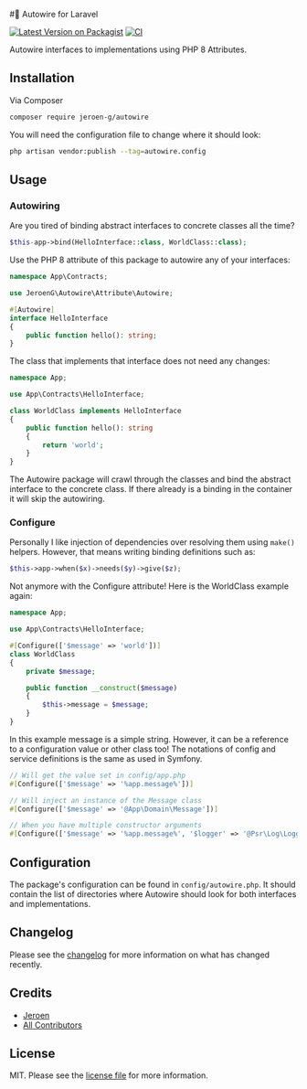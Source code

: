 #🔌 Autowire for Laravel

[![Latest Version on Packagist][ico-version]][link-packagist]
[![CI][ico-actions]][link-actions]

Autowire interfaces to implementations using PHP 8 Attributes.

## Installation

Via Composer

``` bash
composer require jeroen-g/autowire
```

You will need the configuration file to change where it should look:

```bash
php artisan vendor:publish --tag=autowire.config
```

## Usage

### Autowiring

Are you tired of binding abstract interfaces to concrete classes all the time?

```php
$this-app->bind(HelloInterface::class, WorldClass::class);
```

Use the PHP 8 attribute of this package to autowire any of your interfaces:

```php
namespace App\Contracts;

use JeroenG\Autowire\Attribute\Autowire;

#[Autowire]
interface HelloInterface
{
    public function hello(): string;
}
```

The class that implements that interface does not need any changes:

```php
namespace App;

use App\Contracts\HelloInterface;

class WorldClass implements HelloInterface
{
    public function hello(): string
    {
        return 'world';
    }
}
```

The Autowire package will crawl through the classes and bind the abstract interface to the concrete class.
If there already is a binding in the container it will skip the autowiring.

### Configure

Personally I like injection of dependencies over resolving them using `make()` helpers.
However, that means writing binding definitions such as:

```php
$this->app->when($x)->needs($y)->give($z);
```

Not anymore with the Configure attribute!
Here is the WorldClass example again:

```php
namespace App;

use App\Contracts\HelloInterface;

#[Configure(['$message' => 'world'])]
class WorldClass
{
    private $message;

    public function __construct($message)
    {
        $this->message = $message;
    }
}
```

In this example message is a simple string.
However, it can be a reference to a configuration value or other class too!
The notations of config and service definitions is the same as used in Symfony. 

```php
// Will get the value set in config/app.php
#[Configure(['$message' => '%app.message%'])]

// Will inject an instance of the Message class
#[Configure(['$message' => '@App\Domain\Message'])]

// When you have multiple constructor arguments
#[Configure(['$message' => '%app.message%', '$logger' => '@Psr\Log\LoggerInterface'])]
```

## Configuration

The package's configuration can be found in `config/autowire.php`.
It should contain the list of directories where Autowire should look for both interfaces and implementations. 

## Changelog

Please see the [changelog](changelog.md) for more information on what has changed recently.

## Credits

- [Jeroen][link-author]
- [All Contributors][link-contributors]

## License

MIT. Please see the [license file](license.md) for more information.

[ico-version]: https://img.shields.io/packagist/v/jeroen-g/autowire.svg?style=flat-square
[ico-actions]: https://img.shields.io/github/workflow/status/Jeroen-G/autowire/CI?label=CI%2FCD&style=flat-square

[link-actions]: https://github.com/Jeroen-G/autowire/actions?query=workflow:CI
[link-packagist]: https://packagist.org/packages/jeroen-g/autowire
[link-author]: https://github.com/jeroen-g
[link-contributors]: ../../contributors
